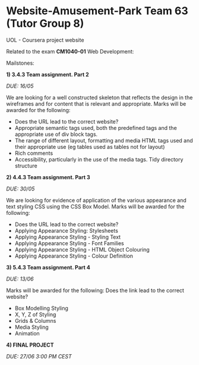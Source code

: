 # Website-Amusement-Park Team 63 (Tutor Group 8)
UOL - Coursera project website

Related to the exam **CM1040-01** Web Development:

Mailstones:

**1) 3.4.3 Team assignment. Part 2**

_DUE: 16/05_

We are looking for a well constructed skeleton that reflects the design in the wireframes and for content that is relevant and appropriate.
Marks will be awarded for the following:

- Does the URL lead to the correct website? 
- Appropriate semantic tags used, both the predefined tags and the appropriate use of div block tags.  
- The range of different layout, formatting and media HTML tags used and their appropriate use (eg tables used as tables not for layout)  
- Rich comments  
- Accessibility, particularly in the use of the media tags.   Tidy directory structure  

**2) 4.4.3 Team assignment. Part 3**

_DUE: 30/05_

We are looking for evidence of application of the various appearance and text styling CSS using the CSS Box Model.
Marks will be awarded for the following:

- Does the URL lead to the correct website? 
- Applying Appearance Styling: Stylesheets
- Applying Appearance Styling - Styling Text
- Applying Appearance Styling - Font Families
- Applying Appearance Styling - HTML Object Colouring
- Applying Appearance Styling - Colour Definition

**3) 5.4.3 Team assignment. Part 4**

_DUE: 13/06_

Marks will be awarded for the following:
Does the link lead to the correct website? 

- Box Modelling Styling
- X, Y, Z of Styling
- Grids & Columns
- Media Styling
- Animation  

**4) FINAL PROJECT**

_DUE: 27/06 3:00 PM CEST_


